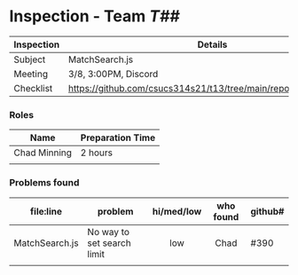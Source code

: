 # Inspection - Team *T##* 
 
| Inspection | Details |
| ----- | ----- |
| Subject | MatchSearch.js |
| Meeting | 3/8, 3:00PM, Discord |
| Checklist | https://github.com/csucs314s21/t13/tree/main/reports/checklist.md |

### Roles

| Name | Preparation Time |
| ---- | ---- |
| Chad Minning | 2 hours |
|  |  |

### Problems found

| file:line | problem | hi/med/low | who found | github#  |
| --- | --- | :---: | :---: | --- |
| MatchSearch.js | No way to set search limit | low | Chad | #390 |
|  | | | | |
